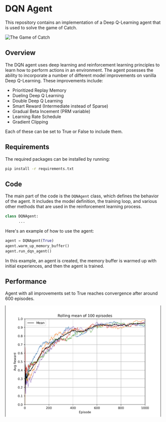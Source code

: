 
# DQN Agent

This repository contains an implementation of a Deep Q-Learning agent that is used to solve the game of Catch.

![The Game of Catch](https://media.giphy.com/media/v1.Y2lkPTc5MGI3NjExZTI5MWMzMWI2NDA3MGYxMWFjYzJkNGI2ZmE5MGI4ZWM1ZjliZmU3MSZlcD12MV9pbnRlcm5hbF9naWZzX2dpZklkJmN0PWc/t0YWdP2y5Cei8Ul0xG/giphy.gif)


## Overview

The DQN agent uses deep learning and reinforcement learning principles to learn how to perform actions in an environment. The agent posesses the ability to incorporate a number of different model improvements on vanilla Deep Q-Learning. These improvements include:


* Prioritized Replay Memory
* Dueling Deep Q Learning
* Double Deep Q Learning
* Smart Reward (Intermediate instead of Sparse)
* Gradual Beta Incement (PRM variable)
* Learning Rate Schedule
* Gradient Clipping

Each of these can be set to True or False to include them.

## Requirements

The required packages can be installed by running:

```bash
pip install -r requirements.txt
```

## Code

The main part of the code is the `DQNAgent` class, which defines the behavior of the agent. It includes the model definition, the training loop, and various other methods that are used in the reinforcement learning process.

```python
class DQNAgent:
      ...
 ```

Here's an example of how to use the agent:

```python
agent = DQNAgent(True)
agent.warm_up_memory_buffer()
agent.run_dqn_agent()
 ```
In this example, an agent is created, the memory buffer is warmed up with initial experiences, and then the agent is trained.

## Performance

Agent with all improvements set to True reaches convergence after around 600 episodes. 


![Performance](performances/performace.png)
